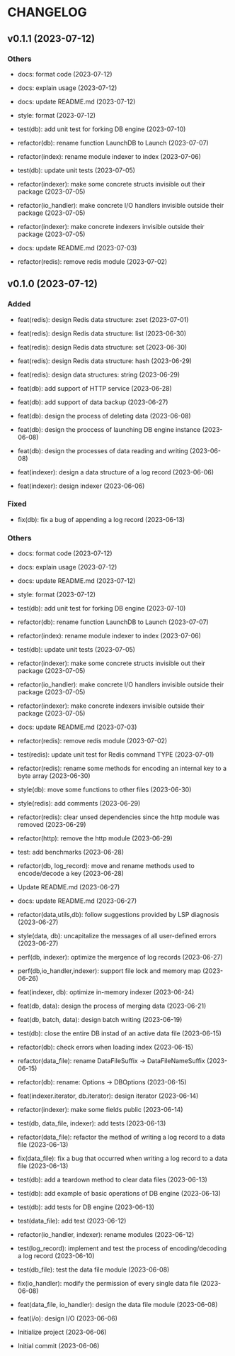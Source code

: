 # CHANGELOG

## v0.1.1 (2023-07-12)

### Others

- docs: format code (2023-07-12)

- docs: explain usage (2023-07-12)

- docs: update README.md (2023-07-12)

- style: format (2023-07-12)

- test(db): add unit test for forking DB engine (2023-07-10)

- refactor(db): rename function LaunchDB to Launch (2023-07-07)

- refactor(index): rename module indexer to index (2023-07-06)

- test(db): update unit tests (2023-07-05)

- refactor(indexer): make some concrete structs invisible out their package (2023-07-05)

- refactor(io_handler): make concrete I/O handlers invisible outside their package (2023-07-05)

- refactor(indexer): make concrete indexers invisible outside their package (2023-07-05)

- docs: update README.md (2023-07-03)

- refactor(redis): remove redis module (2023-07-02)

## v0.1.0 (2023-07-12)

### Added

- feat(redis): design Redis data structure: zset (2023-07-01)

- feat(redis): design Redis data structure: list (2023-06-30)

- feat(redis): design Redis data structure: set (2023-06-30)

- feat(redis): design Redis data structure: hash (2023-06-29)

- feat(redis): design data structures: string (2023-06-29)

- feat(db): add support of HTTP service (2023-06-28)

- feat(db): add support of data backup (2023-06-27)

- feat(db): design the process of deleting data (2023-06-08)

- feat(db): design the proccess of launching DB engine instance (2023-06-08)

- feat(db): design the processes of data reading and writing (2023-06-08)

- feat(indexer): design a data structure of a log record (2023-06-06)

- feat(indexer): design indexer (2023-06-06)

### Fixed

- fix(db): fix a bug of appending a log record (2023-06-13)

### Others

- docs: format code (2023-07-12)

- docs: explain usage (2023-07-12)

- docs: update README.md (2023-07-12)

- style: format (2023-07-12)

- test(db): add unit test for forking DB engine (2023-07-10)

- refactor(db): rename function LaunchDB to Launch (2023-07-07)

- refactor(index): rename module indexer to index (2023-07-06)

- test(db): update unit tests (2023-07-05)

- refactor(indexer): make some concrete structs invisible out their package (2023-07-05)

- refactor(io_handler): make concrete I/O handlers invisible outside their package (2023-07-05)

- refactor(indexer): make concrete indexers invisible outside their package (2023-07-05)

- docs: update README.md (2023-07-03)

- refactor(redis): remove redis module (2023-07-02)

- test(redis): update unit test for Redis command TYPE (2023-07-01)

- refactor(redis): rename some methods for encoding an internal key to a byte array (2023-06-30)

- style(db): move some functions to other files (2023-06-30)

- style(redis): add comments (2023-06-29)

- refactor(redis): clear unsed dependencies since the http module was removed (2023-06-29)

- refactor(http): remove the http module (2023-06-29)

- test: add benchmarks (2023-06-28)

- refactor(db, log_record): move and rename methods used to encode/decode a key (2023-06-28)

- Update README.md (2023-06-27)

- docs: update README.md (2023-06-27)

- refactor(data,utils,db): follow suggestions provided by LSP diagnosis (2023-06-27)

- style(data, db): uncapitalize the messages of all user-defined errors (2023-06-27)

- perf(db, indexer): optimize the mergence of log records (2023-06-27)

- perf(db,io_handler,indexer): support file lock and memory map (2023-06-26)

- feat(indexer, db): optimize in-memory indexer (2023-06-24)

- feat(db, data): design the process of merging data (2023-06-21)

- feat(db, batch, data): design batch writing (2023-06-19)

- test(db): close the entire DB instad of an active data file (2023-06-15)

- refactor(db): check errors when loading index (2023-06-15)

- refactor(data_file): rename DataFileSuffix -> DataFileNameSuffix (2023-06-15)

- refactor(db): rename: Options -> DBOptions (2023-06-15)

- feat(indexer.iterator, db.iterator): design iterator (2023-06-14)

- refactor(indexer): make some fields public (2023-06-14)

- test(db, data_file, indexer): add tests (2023-06-13)

- refactor(data_file): refactor the method of writing a log record to a data file (2023-06-13)

- fix(data_file): fix a bug that occurred when writing a log record to a data file (2023-06-13)

- test(db): add a teardown method to clear data files (2023-06-13)

- test(db): add example of basic operations of DB engine (2023-06-13)

- test(db): add tests for DB engine (2023-06-13)

- test(data_file): add test (2023-06-12)

- refactor(io_handler, indexer): rename modules (2023-06-12)

- test(log_record): implement and test the process of encoding/decoding a log record (2023-06-10)

- test(db_file): test the data file module (2023-06-08)

- fix(io_handler): modify the permission of every single data file (2023-06-08)

- feat(data_file, io_handler): design the data file module (2023-06-08)

- feat(i/o): design I/O (2023-06-06)

- Initialize project (2023-06-06)

- Initial commit (2023-06-06)
